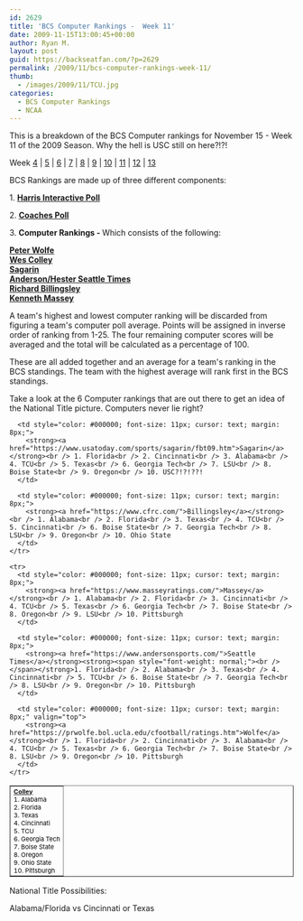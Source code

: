 ```yaml
---
id: 2629
title: 'BCS Computer Rankings -  Week 11'
date: 2009-11-15T13:00:45+00:00
author: Ryan M.
layout: post
guid: https://backseatfan.com/?p=2629
permalink: /2009/11/bcs-computer-rankings-week-11/
thumb:
  - /images/2009/11/TCU.jpg
categories:
  - BCS Computer Rankings
  - NCAA
---
```


<div class="entry">
  <p>
    This is a breakdown of the BCS Computer rankings for November 15 - Week 11 of the 2009 Season. Why the hell is USC still on here?!?!
  </p>

  <p>
    Week <a href="https://backseatfan.com/index.php/2009/10/bcs-computer-rankings">4</a> | <a href="https://backseatfan.com/index.php/2009/10/bcs-computer-rankings-week-5/">5</a> | <a href="https://backseatfan.com/index.php/2009/10/bcs-computer-rankings-week-6/">6</a> | <a href="https://backseatfan.com/index.php/2009/10/bcs-computer-rankings-week-7/">7</a> | <a href="https://backseatfan.com/index.php/2009/10/bcs-computer-rankings-week-8">8</a> | <a href="https://backseatfan.com/index.php/2009/11/bcs-computer-rankings-week-9/ ">9</a> | <a href="https://backseatfan.com/index.php/2009/11/bcs-computer-rankings-week-10/">10</a> | <a href="https://backseatfan.com/index.php/2009/11/bcs-computer-rankings-week-10/">11</a> | <a href="https://backseatfan.com/index.php/2009/11/bcs-computer-rankings-week-12/">12</a> | <a href="https://backseatfan.com/index.php/2009/11/bcs-computer-rankings-week-13/">13</a>
  </p>

  <p>
    BCS Rankings are made up of three different components:
  </p>

  <p>
    1. <strong><a href="https://espn.go.com/college-football/rankings/_/poll/5">Harris Interactive Poll</a></strong>
  </p>

  <p>
    2. <strong><a href="https://espn.go.com/college-football/rankings/_/poll/2">Coaches Poll</a></strong>
  </p>

  <p>
    3. <strong>Computer Rankings - </strong>Which consists of the following:
  </p>

  <p>
    <strong><a href="https://prwolfe.bol.ucla.edu/cfootball/ratings.htm">Peter Wolfe</a></strong><br /> <a href="https://www.colleyrankings.com/"><strong>Wes Colley</strong></a><br /> <strong><a href="https://www.usatoday.com/sports/sagarin/fbt09.htm">Sagarin</a></strong><br /> <strong><a href="https://www.andersonsports.com/">Anderson/Hester Seattle Times</a></strong><br /> <strong><a href="https://www.cfrc.com/">Richard Billingsley</a></strong><br /> <strong><a href="https://www.masseyratings.com/">Kenneth Massey</a></strong>
  </p>

  <p>
    A team's highest and lowest computer ranking will be discarded from figuring a team's computer poll average. Points will be assigned in inverse order of ranking from 1-25. The four remaining computer scores will be averaged and the total will be calculated as a percentage of 100.
  </p>

  <p>
    These are all added together and an average for a team's ranking in the BCS standings. The team with the highest average will rank first in the BCS standings.
  </p>

  <p>
    Take a look at the 6 Computer rankings that are out there to get an idea of the National Title picture. Computers never lie right?
  </p>

  <table style="cursor: default;" border="1" cellspacing="0" cellpadding="4">
    <tr>
      <td style="color: #000000; font-size: 11px; cursor: text; margin: 8px;">
        <strong><a href="https://www.colleyrankings.com/">Colley</a></strong><br /> 1. Alabama<br /> 2. Florida<br /> 3. Texas<br /> 4. Cincinnati<br /> 5. TCU<br /> 6. Georgia Tech<br /> 7. Boise State<br /> 8. Oregon<br /> 9. Ohio State<br /> 10. Pittsburgh
      </td>

      <td style="color: #000000; font-size: 11px; cursor: text; margin: 8px;">
        <strong><a href="https://www.usatoday.com/sports/sagarin/fbt09.htm">Sagarin</a></strong><br /> 1. Florida<br /> 2. Cincinnati<br /> 3. Alabama<br /> 4. TCU<br /> 5. Texas<br /> 6. Georgia Tech<br /> 7. LSU<br /> 8. Boise State<br /> 9. Oregon<br /> 10. USC?!?!??!
      </td>

      <td style="color: #000000; font-size: 11px; cursor: text; margin: 8px;">
        <strong><a href="https://www.cfrc.com/">Billingsley</a></strong><br /> 1. Alabama<br /> 2. Florida<br /> 3. Texas<br /> 4. TCU<br /> 5. Cincinnati<br /> 6. Boise State<br /> 7. Georgia Tech<br /> 8. LSU<br /> 9. Oregon<br /> 10. Ohio State
      </td>
    </tr>

    <tr>
      <td style="color: #000000; font-size: 11px; cursor: text; margin: 8px;">
        <strong><a href="https://www.masseyratings.com/">Massey</a></strong><br /> 1. Alabama<br /> 2. Florida<br /> 3. Cincinnati<br /> 4. TCU<br /> 5. Texas<br /> 6. Georgia Tech<br /> 7. Boise State<br /> 8. Oregon<br /> 9. LSU<br /> 10. Pittsburgh
      </td>

      <td style="color: #000000; font-size: 11px; cursor: text; margin: 8px;">
        <strong><a href="https://www.andersonsports.com/">Seattle Times</a></strong><strong><span style="font-weight: normal;"><br /> </span></strong>1. Florida<br /> 2. Alabama<br /> 3. Texas<br /> 4. Cincinnati<br /> 5. TCU<br /> 6. Boise State<br /> 7. Georgia Tech<br /> 8. LSU<br /> 9. Oregon<br /> 10. Pittsburgh
      </td>

      <td style="color: #000000; font-size: 11px; cursor: text; margin: 8px;" valign="top">
        <strong><a href="https://prwolfe.bol.ucla.edu/cfootball/ratings.htm">Wolfe</a></strong><br /> 1. Florida<br /> 2. Cincinnati<br /> 3. Alabama<br /> 4. TCU<br /> 5. Texas<br /> 6. Georgia Tech<br /> 7. Boise State<br /> 8. LSU<br /> 9. Oregon<br /> 10. Pittsburgh
      </td>
    </tr>

  </table>

  <p>
    National Title Possibilities:
  </p>

  <p>
    Alabama/Florida vs Cincinnati or Texas
  </p>
</div>

